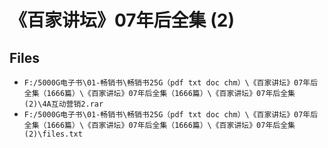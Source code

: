 # 《百家讲坛》07年后全集 (2)

## Files

- `F:/5000G电子书\01-畅销书\畅销书25G（pdf txt doc chm）\《百家讲坛》07年后全集（1666篇）\《百家讲坛》07年后全集（1666篇）\《百家讲坛》07年后全集 (2)\4A互动营销2.rar`
- `F:/5000G电子书\01-畅销书\畅销书25G（pdf txt doc chm）\《百家讲坛》07年后全集（1666篇）\《百家讲坛》07年后全集（1666篇）\《百家讲坛》07年后全集 (2)\files.txt`
